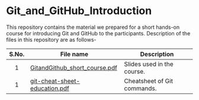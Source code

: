 # Git_and_GitHub_Introduction
This repository contains the material we prepared for a short hands-on course for introducing Git and GitHub to the participants. Description of the files in this repository are as follows- 

| **S.No.**| **File name** | **Description** |
| :-------------: | ------------- | ------------- |
|1| [GitandGithub_short_course.pdf](https://github.com/neerajkumarvaid/Git_and_GitHub_Introduction/blob/master/GitandGithub_short_course.pdf)  | Slides used in the course.|
|1| [git-cheat-sheet-education.pdf](https://github.com/neerajkumarvaid/Git_and_GitHub_Introduction/blob/master/git-cheat-sheet-education.pdf)  | Cheatsheet of Git commands.|

